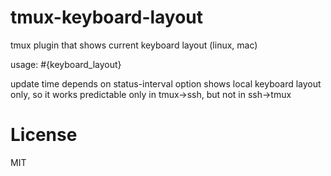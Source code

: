 # tmux-keyboard-layout
tmux plugin that shows current keyboard layout (linux, mac)

usage: #{keyboard_layout}

update time depends on status-interval option
shows local keyboard layout only, 
so it works predictable only in tmux->ssh, but not in ssh->tmux

# License

MIT
